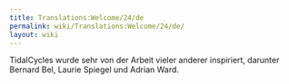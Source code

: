 ```yaml
---
title: Translations:Welcome/24/de
permalink: wiki/Translations:Welcome/24/de/
layout: wiki
---
```


TidalCycles wurde sehr von der Arbeit vieler anderer inspiriert,
darunter Bernard Bel, Laurie Spiegel und Adrian Ward.
